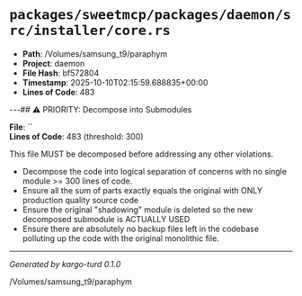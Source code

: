 # `packages/sweetmcp/packages/daemon/src/installer/core.rs`

- **Path**: /Volumes/samsung_t9/paraphym
- **Project**: daemon
- **File Hash**: bf572804  
- **Timestamp**: 2025-10-10T02:15:59.688835+00:00  
- **Lines of Code**: 483

---## ⚠️ PRIORITY: Decompose into Submodules

**File**: ``  
**Lines of Code**: 483 (threshold: 300)

This file MUST be decomposed before addressing any other violations.

- Decompose the code into logical separation of concerns with no single module >= 300 lines of code. 
- Ensure all the sum of parts exactly equals the original with ONLY production quality source code
- Ensure the original "shadowing" module is deleted so the new decomposed submodule is ACTUALLY USED
- Ensure there are absolutely no backup files left in the codebase polluting up the code with the original monolithic file.

------

*Generated by kargo-turd 0.1.0*

/Volumes/samsung_t9/paraphym